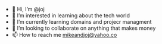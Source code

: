 - 👋 Hi, I’m @joj
- 👀 I’m interested in learning about the tech world
- 🌱 I’m currently learning domains and projecr managment
- 💞️ I’m looking to collaborate on anything that makes money 
- 📫 How to reach me mikeandjoj@yahoo.co 

<!---
Mikeandjoj/Mikeandjoj is a ✨ special ✨ repository because its `README.md` (this file) appears on your GitHub profile.
You can click the Preview link to take a look at your changes.
--->
